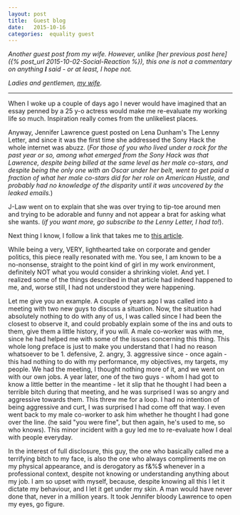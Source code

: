 ```yaml
---
layout: post
title:  Guest blog 
date:   2015-10-16 
categories:  equality guest 
---
```


*Another guest post from my wife. However, unlike [her previous post here]({% post_url 2015-10-02-Social-Reaction %}), this one is not a commentary on anything* ***I*** *said - or at least, I hope not.* 

*Ladies and gentlemen, [my wife](https://www.twitter.com/mrscwellington).* 

***

When I woke up a couple of days ago I never would have imagined that an essay penned by a 25 y-o actress would make me re-evaluate my working life so much. Inspiration really comes from the unlikeliest places. 

Anyway, Jennifer Lawrence guest posted on Lena Dunham's The Lenny Letter, and since it was the first time she addressed the Sony Hack the whole internet was abuzz. (*For those of you who lived under a rock for the past year or so, among what emerged from the Sony Hack was that Lawrence, despite being billed at the same level as her male co-stars, and despite being the only one with an Oscar under her belt, went to get paid a fraction of what her male co-stars did for her role on American Hustle, and probably had no knowledge of the disparity until it was uncovered by the leaked emails.*) 

J-Law went on to explain that she was over trying to tip-toe around men and trying to be adorable and funny and not appear a brat for asking what she wants. (*if you want more, go subscribe to the Lenny Letter, I had to!*). 

Next thing I know, I follow a link that takes me to [this article](https://www.washingtonpost.com/blogs/compost/wp/2015/10/13/jennifer-lawrence-has-a-point-famous-quotes-the-way-a-woman-would-have-to-say-them-during-a-meeting/ "Famous quotes, the way a woman would have to say them during a meeting. - Washington Post"). 

While being a very, VERY, lighthearted take on corporate and gender politics, this piece really resonated with me. You see, I am known to be a no-nonsense, straight to the point kind of girl in my work environment, definitely NOT what you would consider a shrinking violet. And yet. I realized some of the things described in that article had indeed happened to me, and, worse still, I had not understood they were happening. 

Let me give you an example. A couple of years ago I was called into a meeting with two new guys to discuss a situation. Now, the situation had absolutely nothing to do with any of us, I was called since I had been the closest to observe it, and could probably explain some of the ins and outs to them, give them a little history, if you will. A male co-worker was with me, since he had helped me with some of the issues concerning this thing. This whole long preface is just to make you understand that I had no reason whatsoever to be 1. defensive, 2. angry, 3. aggressive since - once again - this had nothing to do with my performance, my objectives, my targets, my people. We had the meeting, I thought nothing more of it, and we went on with our own jobs. A year later, one of the two guys - whom I had got to know a little better in the meantime - let it slip that he thought I had been a terrible bitch during that meeting, and he was surprised I was so angry and aggressive towards them. This threw me for a loop. I had no intention of being aggressive and curt, I was surprised I had come off that way. I even went back to my male co-worker to ask him whether he thought I had gone over the line. (he said "you were fine", but then again, he's used to me, so who knows). This minor incident with a guy led me to re-evaluate how I deal with people everyday. 

In the interest of full disclosure, this guy, the one who basically called me a terrifying bitch to my face, is also the one who always compliments me on my physical appearance, and is derogatory as f&%$ whenever in a professional context, despite not knowing or understanding anything about my job. I am so upset with myself, because, despite knowing all this I let it dictate my behaviour, and I let it get under my skin. A man would have never done that, never in a million years. It took Jennifer bloody Lawrence to open my eyes, go figure.